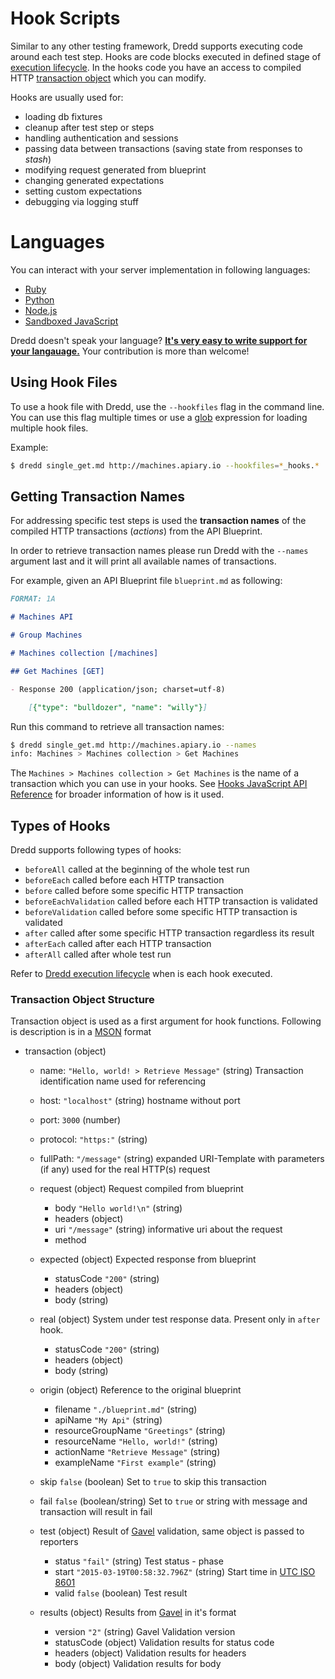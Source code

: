 # Hook Scripts

Similar to any other testing framework, Dredd supports executing code around each test step.
Hooks are code blocks executed in defined stage of [execution lifecycle](usage.md#dredd-execution-lifecycle).
In the hooks code you have an access to compiled HTTP [transaction object](#transaction-object-structure) which you can modify.

Hooks are usually used for:

- loading db fixtures
- cleanup after test step or steps
- handling authentication and sessions
- passing data between transactions (saving state from responses to _stash_)
- modifying request generated from blueprint
- changing generated expectations
- setting custom expectations
- debugging via logging stuff

# Languages

You can interact with your server implementation in following languages:

- [Ruby](hooks-ruby.md)
- [Python](hooks-python.md)
- [Node.js](hooks-node.md)
- [Sandboxed JavaScript](hooks-js-sandbox.md)

Dredd doesn't speak your language? [**It's very easy to write support for your langauage.**](hooks-new-language.md) Your contribution is more than welcome!


## Using Hook Files

To use a hook file with Dredd, use the `--hookfiles` flag in the command line.
You can use this flag multiple times or use a [glob](http://npmjs.com/package/glob) expression for loading multiple hook files.

Example:

```sh
$ dredd single_get.md http://machines.apiary.io --hookfiles=*_hooks.*
```

## Getting Transaction Names

For addressing specific test steps is used the __transaction names__ of the compiled HTTP transactions (_actions_) from the API Blueprint.

In order to retrieve transaction names please run Dredd with the `--names` argument last and it will print all available names of transactions.

For example, given an API Blueprint file `blueprint.md` as following:

```markdown
FORMAT: 1A

# Machines API

# Group Machines

# Machines collection [/machines]

## Get Machines [GET]

- Response 200 (application/json; charset=utf-8)

    [{"type": "bulldozer", "name": "willy"}]

```

Run this command to retrieve all transaction names:

```sh
$ dredd single_get.md http://machines.apiary.io --names
info: Machines > Machines collection > Get Machines
```

The `Machines > Machines collection > Get Machines` is the name of a transaction which you can use in your hooks.
See [Hooks JavaScript API Reference](#hooks-javascript-api-reference) for broader information of how is it used.

## Types of Hooks

Dredd supports following types of hooks:

- `beforeAll` called at the beginning of the whole test run
- `beforeEach` called before each HTTP transaction
- `before` called before some specific HTTP transaction
- `beforeEachValidation` called before each HTTP transaction is validated
- `beforeValidation` called before some specific HTTP transaction is validated
- `after` called after some specific HTTP transaction regardless its result
- `afterEach` called after each HTTP transaction
- `afterAll` called after whole test run

Refer to [Dredd execution lifecycle](usage.md#dredd-execution-lifecycle) when is each hook executed.

### Transaction Object Structure

Transaction object is used as a first argument for hook functions.
Following is description is in a [MSON](https://github.com/apiaryio/mson) format

- transaction (object)
    - name: `"Hello, world! > Retrieve Message"` (string) Transaction identification name used for referencing
    - host: `"localhost"` (string) hostname without port
    - port: `3000` (number)
    - protocol: `"https:"` (string)
    - fullPath: `"/message"` (string) expanded URI-Template with parameters (if any) used for the real HTTP(s) request

    - request (object) Request compiled from blueprint
        - body `"Hello world!\n"` (string)
        - headers (object)
        - uri `"/message"` (string) informative uri about the request
        - method

    - expected (object) Expected response from blueprint
        - statusCode `"200"` (string)
        - headers (object)
        - body (string)

    - real (object) System under test response data. Present only in `after` hook.
        - statusCode `"200"` (string)
        - headers (object)
        - body (string)

    - origin (object)  Reference to the original blueprint
        - filename `"./blueprint.md"` (string)
        - apiName `"My Api"` (string)
        - resourceGroupName `"Greetings"` (string)
        - resourceName `"Hello, world!"` (string)
        - actionName `"Retrieve Message"` (string)
        - exampleName `"First example"` (string)

    - skip `false` (boolean) Set to `true` to skip this transaction
    - fail `false` (boolean/string) Set to `true` or string with message and transaction will result in fail

    - test (object) Result of [Gavel][] validation, same object is passed to reporters
        - status `"fail"` (string) Test status - phase
        - start `"2015-03-19T00:58:32.796Z"` (string) Start time in [UTC ISO 8601][]
        - valid `false` (boolean) Test result

    - results (object) Results from [Gavel][] in it's format
        - version `"2"` (string) Gavel Validation version
        - statusCode (object) Validation results for status code
        - headers (object) Validation results for headers
        - body (object) Validation results for body

[UTC ISO 8601]: http://wikipedia.org/wiki/ISO_8601
[Gavel]: https://www.relishapp.com/apiary/gavel/docs
